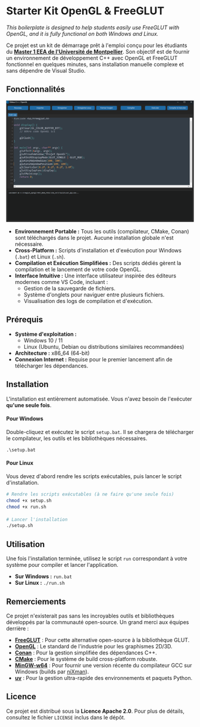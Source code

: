# Starter Kit OpenGL & FreeGLUT

*This boilerplate is designed to help students easily use FreeGLUT with OpenGL, and it is fully functional on both Windows and Linux.*

Ce projet est un kit de démarrage prêt à l'emploi conçu pour les étudiants du **[Master 1 EEA de l'Université de Montpellier](https://www.umontpellier.fr/)**. Son objectif est de fournir un environnement de développement C++ avec OpenGL et FreeGLUT fonctionnel en quelques minutes, sans installation manuelle complexe et sans dépendre de Visual Studio.



## Fonctionnalités

![Aperçu de l'interface](src/image.png)

*   **Environnement Portable :** Tous les outils (compilateur, CMake, Conan) sont téléchargés dans le projet. Aucune installation globale n'est nécessaire.
*   **Cross-Platform :** Scripts d'installation et d'exécution pour Windows (`.bat`) et Linux (`.sh`).
*   **Compilation et Exécution Simplifiées :** Des scripts dédiés gèrent la compilation et le lancement de votre code OpenGL.
*   **Interface Intuitive :** Une interface utilisateur inspirée des éditeurs modernes comme VS Code, incluant :
    *   Gestion de la sauvegarde de fichiers.
    *   Système d'onglets pour naviguer entre plusieurs fichiers.
    *   Visualisation des logs de compilation et d'exécution.

## Prérequis

*   **Système d'exploitation :**
    *   Windows 10 / 11
    *   Linux (Ubuntu, Debian ou distributions similaires recommandées)
*   **Architecture :** x86_64 (64-bit)
*   **Connexion Internet :** Requise pour le premier lancement afin de télécharger les dépendances.

## Installation

L'installation est entièrement automatisée. Vous n'avez besoin de l'exécuter **qu'une seule fois**.

#### Pour Windows

Double-cliquez et exécutez le script `setup.bat`. Il se chargera de télécharger le compilateur, les outils et les bibliothèques nécessaires.

```shell
.\setup.bat
```

#### Pour Linux

Vous devez d'abord rendre les scripts exécutables, puis lancer le script d'installation.

```bash
# Rendre les scripts exécutables (à ne faire qu'une seule fois)
chmod +x setup.sh
chmod +x run.sh

# Lancer l'installation
./setup.sh
```

## Utilisation

Une fois l'installation terminée, utilisez le script `run` correspondant à votre système pour compiler et lancer l'application.

*   **Sur Windows :** `run.bat`
*   **Sur Linux :** `./run.sh`

## Remerciements

Ce projet n'existerait pas sans les incroyables outils et bibliothèques développés par la communauté open-source. Un grand merci aux équipes derrière :

*   **[FreeGLUT](http://freeglut.sourceforge.net/)** : Pour cette alternative open-source à la bibliothèque GLUT.
*   **[OpenGL](https://www.opengl.org/)** : Le standard de l'industrie pour les graphismes 2D/3D.
*   **[Conan](https://conan.io/)** : Pour la gestion simplifiée des dépendances C++.
*   **[CMake](https://cmake.org/)** : Pour le système de build cross-platform robuste.
*   **[MinGW-w64](https://www.mingw-w64.org/)** : Pour fournir une version récente du compilateur GCC sur Windows (builds par [niXman](https://github.com/niXman/mingw-builds-binaries/)).
*   **[uv](https://github.com/astral-sh/uv)** : Pour la gestion ultra-rapide des environnements et paquets Python.

## Licence

Ce projet est distribué sous la **Licence Apache 2.0**. Pour plus de détails, consultez le fichier `LICENSE` inclus dans le dépôt.